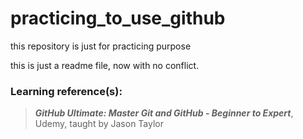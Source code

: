 # practicing_to_use_github
this repository is just for practicing purpose

this is just a readme file, now with no conflict.

### Learning reference(s):
> __*GitHub Ultimate: Master Git and GitHub - Beginner to Expert*__, Udemy, taught by Jason Taylor
